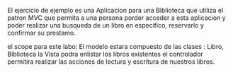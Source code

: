 ﻿El ejercicio de ejemplo es una Aplicacion para una Biblioteca que utiliza el patron MVC
que permita a una persona  porder acceder a esta aplicacion y poder realizar una busqueda de
un libro en especifico, reservarlo y confirmar su prestamo.

el scope para este labo:
El modelo estara compuesto de las clases : Libro, Biblioteca
la Vista podra enlistar los libros existentes
el controlador permitira realizar las acciones de lectura y escritura de nuestros libros.


